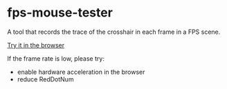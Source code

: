 # fps-mouse-tester

A tool that records the trace of the crosshair in each frame in a FPS scene.

[Try it in the browser](https://benkyoujouzu.github.io/fps-mouse-tester/)

If the frame rate is low, please try:
- enable hardware acceleration in the browser
- reduce RedDotNum